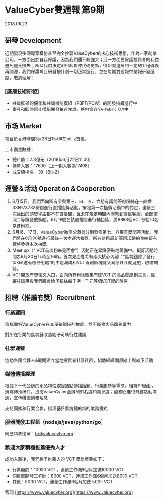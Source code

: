 # ValueCyber雙週報 第9期

2018.06.23.



## 研發 Development

近期發現多個專案模仿甚至完全抄襲ValueCyber的核心技術思想，作為一家創業公司，一方面出於自我保護，因為我們還不夠強大；另一方面要保護投資者的利益避免遭受損失；所以我們決定即日起暫停代碼更新，待研發進展到一定的里程碑後再開源，我們保證項目研發按計劃一切正常進行，並在每期雙週報中彙報研發進度，敬請理解！

### [底層技術研發]

- 共識框架的優化和共識機制模組（PBFT/POW）的開發持續進行中
- 事務和狀態同步模組開發接近完成，將包含在YA-fabric 0.9中

 

## 市场 Market

項目於香港時間3月26日15:00在bit-z首發。

上市動態數據：

- 總市值：2.3億元（2018年6月22日11:00）
- 持幣人數：17600（上一期人數為17498）
- 成交額排名：38（Bit-Z）

 

## 運營＆活动 Operation＆Cooperation

1. 6月15日，我們面向所有參與第三、四、五、六期有獎問答的粉絲在一直播338973733房間進行直播抽獎活動。按照第一次抽獎活動中的約定，連續三次抽出的頭獎得主都不在直播間，且未在規定時間內聯繫到微信客服，全部按照二等獎發放獎勵。6月19號在該直播間進行補抽獎，將8888個VCT分給10名幸運粉絲。
2. 6月16、17日，ValueCyber微信公眾號分別發佈第七、八期有獎問答活動。我們將在6月30號進行最後一次幸運大抽獎，所有參與最新答題活動的粉絲都有資格參與本次抽獎。
3. Meet up（“ VCT首次粉絲見面會”）活動正在緊鑼密鼓地籌備中。擬訂活動時間為6月30日14時至16時。首次見面會將有兩大核心內容：“區塊鏈除了發行token還有哪些用處”的主題演講和VCT首創區塊鏈交易原理互動遊戲，敬請期待。
4. VCT開放有獎徵文入口，面向所有粉絲徵集有關VCT 的高品質原創文章，經審核錄用後我們將會給予粉絲每千字一千元等值VCT起的酬勞。

 

## 招聘（推薦有獎）Recruitment

### 行業顧問

積極開拓ValueCyber在其優勢領域的推廣，並不斷擴大品牌影響力

對所在行業的區塊鏈改造給予可執行性建議

### 社群運營

協助各國合夥人&顧問建立當地投資者社區社群，協助組織開展線上與線下活動

### 媒體傳播經理

根據下一代公鏈的產品特性挖掘熱點傳播話題、行業趨勢等需求，組織PR活動，撰寫傳播稿件，提高ValueCyber品牌的知名度和美譽度；能獨立進行外部活動溝通，宣傳價值債務理念

支持團隊和行業合作，梳理基於區塊鏈的新的業務模式

### 服器開發工程師（nodejs/java/python/go）

簡歷請發送至：[hr@valuecyber.org](mailto:hr@valuecyber.org)

### 歡迎大家積極推薦優秀人才

成功入職後，我們給予推薦人的 VCT 獎勵標準如下：

- 行業顧問：10000 VCT，連續工作滿6個月加送10000 VCT
- 伺服器開發工程師：8000 VCT，連續工作滿6個月加送8000 VCT
- 其他：5000 VCT，連續工作滿6個月加送 5000 VCT

官网 [https://www.valuecyber.org](https://www.valuecyber.org)